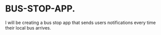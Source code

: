 # BUS-STOP-APP.
I will be creating a bus stop app that sends users notifications every time their local bus arrives.
